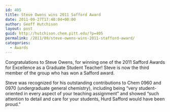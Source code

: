```yaml
---
id: 405
title: Steve Owens wins 2011 Safford Award
date: 2011-09-27T17:48:04+00:00
author: Geoff Hutchison
layout: post
guid: http://hutchison.chem.pitt.edu/?p=405
permalink: /2011/09/steve-owens-wins-2011-stafford-award/
categories:
  - Awards
---
```

Congratulations to Steve Owens, for winning one of the 2011 Safford Awards for Excellence as a Graduate Student Teacher! Steve is now the third member of the group who has won a Safford award.

<!--more-->Steve was recognized for his outstanding contributions to Chem 0960 and 0970 (undergraduate general chemistry), including being &#8220;very student-oriented in every aspect of your teaching assignment&#8221; and showed &#8220;such attention to detail and care for your students, Hurd Safford would have been proud.&#8221;
